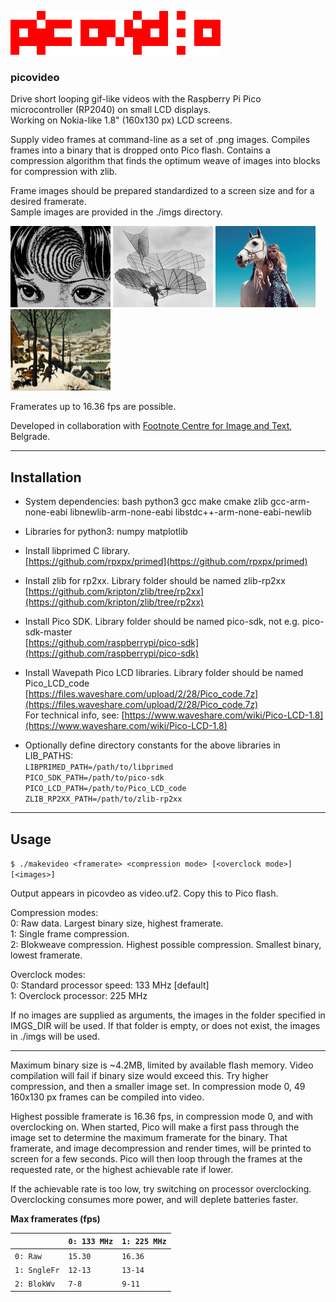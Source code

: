 
![](logo-r-336.png)

### picovideo


Drive short looping gif-like videos with the Raspberry Pi Pico microcontroller (RP2040) on small LCD displays.<br>
Working on Nokia-like 1.8" (160x130 px) LCD screens.

Supply video frames at command-line as a set of .png images. Compiles frames into a binary that is dropped onto Pico flash. Contains a compression algorithm that finds the optimum weave of images into blocks for compression with zlib.

Frame images should be prepared standardized to a screen size and for a desired framerate.<br>
Sample images are provided in the ./imgs directory.


![img1](imgs/eyes_160x130.png) ![img1](imgs/glider1_160x130.png) ![img2](imgs/horse_160x130.png) ![img3](imgs/bruegel_160x130.png)

Framerates up to 16.36 fps are possible.

Developed in collaboration with [Footnote Centre for Image and Text](http://footnotecentre.org/wp/), Belgrade.

---

## Installation

- System dependencies: bash python3 gcc make cmake zlib gcc-arm-none-eabi libnewlib-arm-none-eabi libstdc++-arm-none-eabi-newlib

- Libraries for python3: numpy matplotlib

- Install libprimed C library.<br>
[https://github.com/rpxpx/primed](https://github.com/rpxpx/primed)

- Install zlib for rp2xx. Library folder should be named zlib-rp2xx<br>
[https://github.com/kripton/zlib/tree/rp2xx](https://github.com/kripton/zlib/tree/rp2xx)

- Install Pico SDK. Library folder should be named pico-sdk, not e.g. pico-sdk-master<br>
[https://github.com/raspberrypi/pico-sdk](https://github.com/raspberrypi/pico-sdk)

- Install Wavepath Pico LCD libraries. Library folder should be named Pico_LCD_code<br>
[https://files.waveshare.com/upload/2/28/Pico_code.7z](https://files.waveshare.com/upload/2/28/Pico_code.7z)<br>
For technical info, see: [https://www.waveshare.com/wiki/Pico-LCD-1.8](https://www.waveshare.com/wiki/Pico-LCD-1.8)

- Optionally define directory constants for the above libraries in LIB_PATHS:<br>
  `LIBPRIMED_PATH=/path/to/libprimed`<br>
  `PICO_SDK_PATH=/path/to/pico-sdk`<br>
  `PICO_LCD_PATH=/path/to/Pico_LCD_code`<br>
  `ZLIB_RP2XX_PATH=/path/to/zlib-rp2xx`

---

## Usage

   `$ ./makevideo <framerate> <compression mode> [<overclock mode>] [<images>]`

Output appears in picovdeo as video.uf2. Copy this to Pico flash.

Compression modes:<br>
0: Raw data. Largest binary size, highest framerate.<br>
1: Single frame compression.<br>
2: Blokweave compression. Highest possible compression. Smallest binary, lowest framerate.

Overclock modes:<br>
0: Standard processor speed: 133 MHz [default]<br>
1: Overclock processor: 225 MHz

If no images are supplied as arguments, the images in the folder specified in IMGS_DIR will be used. If that folder is empty, or does not exist, the images in ./imgs will be used.
 
---
Maximum binary size is ~4.2MB, limited by available flash memory. Video compilation will fail if binary size would exceed this. Try higher compression, and then a smaller image set. In compression mode 0, 49 160x130 px frames can be compiled into video.

Highest possible framerate is 16.36 fps, in compression mode 0, and with overclocking on. When started, Pico will make a first pass through the image set to determine the maximum framerate for the binary. That framerate, and image decompression and render times, will be printed to screen for a few seconds. Pico will then loop through the frames at the requested rate, or the highest achievable rate if lower.

If the achievable rate is too low, try switching on processor overclocking. Overclocking consumes more power, and will deplete batteries faster.

**Max framerates (fps)**

|            |`0: 133 MHz`|`1: 225 MHz`|
|------------|------------|------------|
|`0: Raw`    |`15.30`     |`16.36`     |
|`1: SngleFr`|`12-13`     |`13-14`     |
|`2: BlokWv` |`7-8`       |`9-11`      |
